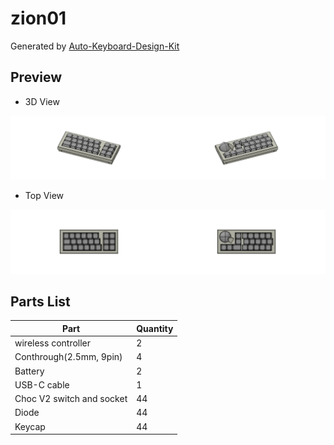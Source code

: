 # zion01

Generated by [Auto-Keyboard-Design-Kit](https://auto-kdk.pages.dev/)

## Preview

- 3D View

![Case Preview](images/zion01-case-preview.png)

- Top View

![Top View](images/zion01-top-view.png)

## Parts List

|Part|Quantity|
|---|---|
|wireless controller|2|
|Conthrough(2.5mm, 9pin)|4|
|Battery|2|
USB-C cable|1|
|Choc V2 switch and socket|44|
|Diode|44|
|Keycap|44|


